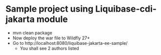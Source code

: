 
# Sample project using Liquibase-cdi-jakarta module


* mvn clean package
* Now deploy the war file to Wildfly 27+
* Go to http://localhost:8080/liquibase-jakarta-ee-sample/
  * You shall see 2 authors listed